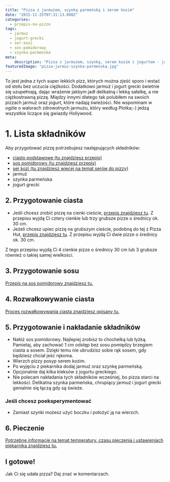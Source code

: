 ```yaml
---
title: "Pizza z jarmużem, szynką parmeńską i serem kozim"
date: "2015-11-25T07:31:13.000Z"
categories: 
  - przepis-na-pizze
tags: 
  - jarmuz
  - jogurt-grecki
  - ser-kozi
  - sos-pomidorowy
  - szynka-parmenska
meta: 
    description: "Pizza z jarmużem, szynką, serem kozim i jogurtem - jakbym jadł delikatną i lekką sałatkę, a nie pizzę. W dodatku chrupiącą!"
featuredImage: "pizza-jarmuz-szynka-parmenska.jpg"
---
```


To jest jedna z tych super lekkich pizz, których można zjeść sporo i wstać od stołu bez uczucia ciężkości. Dodatkowo jarmuż i jogurt grecki świetnie się uzupełniają, dając wrażenie jakbym jadł delikatną i lekką sałatkę, a nie ciężkostrawną pizzę. Między innymi dlatego tak polubiłem na swoich pizzach jarmuż oraz jogurt, które nadają świeżości. Nie wspominam w ogóle o walorach zdrowotnych jarmużu, który według Plotka;-) jedzą wszystkie liczące się gwiazdy Hollywood.

# 1\. Lista składników

Aby przygotować pizzę potrzebujesz następujących składników:

- <a title="Przepis na ciasto podstawowe" href="/przepis-na-ciasto-na-pizze/">ciasto podstawowe (tu znajdziesz przepis)</a>
- <a title="Przepis na sos pomidorowy" href="/sos-pomidorowy/">sos pomidorowy (tu znajdziesz przepis)</a>
- <a title="Ser do pizzy" href="/jaki-ser-wybrac-do-pizzy/">ser kozi (tu znajdziesz więcej na temat serów do pizzy)</a>
- jarmuż
- szynka parmeńska
- jogurt grecki

## 2\. Przygotowanie ciasta

- Jeśli chcesz zrobić pizzę na cienki cieście, <a title="Przepis na ciasto podstawowe" href="/przepis-na-ciasto-na-pizze/">przepis znajdziesz tu</a>. Z przepisu wyjdą Ci cztery cienkie lub trzy grubsze pizze o średnicy ok. 30 cm.
- Jeżeli chcesz upiec pizzę na grubszym cieście, podobną do tej z Pizza Hut, <a title="Przepis na pizzę na grubym cieście" href="/jak-zrobic-ciasto-na-pizze-jak-w-pizza-hut/">przepis znajdziesz tu</a>. Z przepisu wyjdą Ci dwie pizze o średnicy ok. 30 cm.

Z tego przepisu wyjdą Ci 4 cienkie pizze o średnicy 30 cm lub 3 grubsze również o takiej samej wielkości.

## 3\. Przygotowanie sosu

<a title="Przepis na sos pomidorowy" href="/sos-pomidorowy/">Przepis na sos pomidorowy znajdziesz tu.</a>

## 4\. Rozwałkowywanie ciasta

<a title="Rozwałkowywanie ciasta" href="/jak-walkowac-ciasto-pizzy/">Proces rozwałkowywania ciasta znajdziesz opisany tu.</a>

## 5\. Przygotowanie i nakładanie składników

- Nałóż sos pomidorowy. Najlepiej zrobisz to chochelką lub łyżką. Pamietaj, aby zachować 1 cm odstęp bez sosu pomiędzy brzegiem ciasta a sosem. Dzięki temu nie ubrudzisz sobie rąk sosem, gdy będziesz chciał jeść rękoma.
- Wierzch pizzy posyp serem kozim.
- Po wyjęciu z piekarnika dodaj jarmuż oraz szynkę parmeńską. 
- Opcjonalnie daj kilka kleksów z jogurtu greckiego.
- Nie polecam nakładania tych składników wcześniej, bo pizza starci na lekkości. Delikatna szynka parmeńska, chrupiący jarmuż i jogurt grecki genialnie się łączą gdy są świeże.

### Jeśli chcesz poeksperymentować

- Zamiast szynki możesz użyć boczku i położyć ją na wierzch.

## 6\. Pieczenie

<a title="Jak ustawić piekarnik do pieczenia pizzy" href="/jak-ustawic-piekarnik-pieczenia-pizzy/">Potrzebne informacje na temat temperatury, czasu pieczenia i ustawieniach piekarnika znajdziesz tu.</a>

## I gotowe!

Jak Ci się udała pizza? Daj znać w komentarzach.
